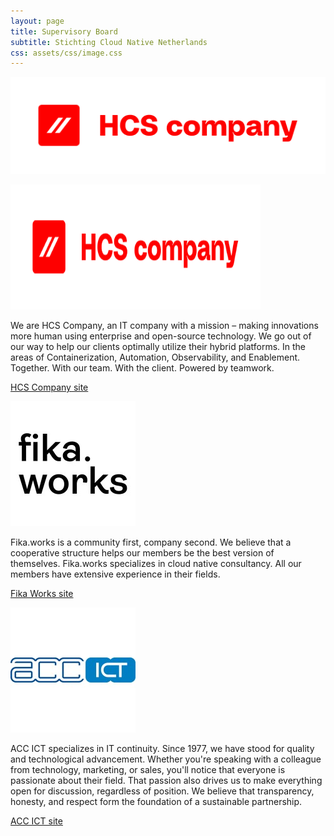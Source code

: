 ```yaml
---
layout: page
title: Supervisory Board
subtitle: Stichting Cloud Native Netherlands
css: assets/css/image.css
---
```

![hcs-logo](assets/img/hcs-logo.png)

<p><img src="assets/img/hcs-logo.png"  width="400" height="200" class="center" alt="hcs-logo"></p>

We are HCS Company, an IT company with a mission – making innovations more human using enterprise and open-source technology.
We go out of our way to help our clients optimally utilize their hybrid platforms. In the areas of Containerization, Automation, Observability, and Enablement. Together. With our team. With the client. Powered by teamwork.

[HCS Company site](https://www.hcs-company.com)

![fikaworks_logo](assets/img/fikaworks_logo.jpeg)

Fika.works is a community first, company second. We believe that a cooperative structure helps our members be the best version of themselves.
Fika.works specializes in cloud native consultancy. All our members have extensive experience in their fields.

[Fika Works site](https://fika.works)


![acc_ict_logo](assets/img/acc_ict_logo.jpeg)

ACC ICT specializes in IT continuity. Since 1977, we have stood for quality and technological advancement. Whether you're speaking with a colleague from technology, marketing, or sales, you'll notice that everyone is passionate about their field. That passion also drives us to make everything open for discussion, regardless of position. We believe that transparency, honesty, and respect form the foundation of a sustainable partnership.

[ACC ICT site](https://acc-ict.com)
